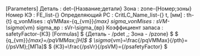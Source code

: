 [Parameters]
Деталь : det-{Название\;детали}
Зона : zone-{Номер\;зоны}
Номер КЭ : FE_list-{}
Определяющий РС : CritLC_Name_list-{}
t, [мм] : th-{t}
q_vonMises : qVMMax-{q_{vm}}_{max}
sigma_vonMises : sVM-\sigma_{vm}
sigma_вр : sVr-\sigma_{вр}
Коэффициент запаса : safetyFactor-{КЗ}
[Formulas]
$ {Деталь - /pdet ,\; Зона - /pzone} $
$ {q_{vm}}_{max}=/pqVMMax\;[Н]$
$ \sigma_{vm}=\frac{/pqVMMax}{/pth}={/psVM}\;[МПа]$
$ {КЗ}=\frac{/psVr}{/psVM}={/psafetyFactor} $

